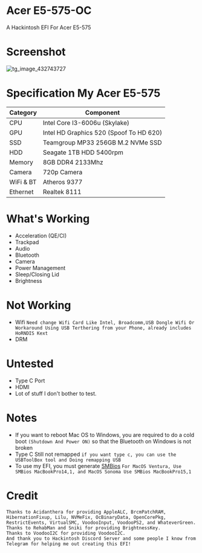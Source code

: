 # Acer E5-575-OC
A Hackintosh EFI For Acer E5-575

# Screenshot
![tg_image_432743727](https://github.com/UnsuitableFollower/E5-575-OC/assets/88485719/5cecc10f-5dd6-4b56-844a-95aaaa78dde7)

# Specification My Acer E5-575

| Category  | Component                            |
| --------- | ------------------------------------ |
| CPU       | Intel Core I3-6006u (Skylake)        |
| GPU       | Intel HD Graphics 520 (Spoof To HD 620) |
| SSD       | Teamgroup MP33 256GB M.2 NVMe SSD    |
| HDD       | Seagate 1TB HDD 5400rpm              |
| Memory    | 8GB DDR4 2133Mhz                     |
| Camera    | 720p Camera                          |
| WiFi & BT | Atheros 9377                         |
| Ethernet  | Realtek 8111

# What's Working

* Acceleration (QE/CI)
* Trackpad
* Audio
* Bluetooth
* Camera
* Power Management
* Sleep/Closing Lid
* Brightness

# Not Working

* Wifi `Need change Wifi Card Like Intel, Broadcomm,USB Dongle Wifi Or Workaround Using USB Terthering from your Phone, already includes HoRNDIS Kext`
* DRM

# Untested

* Type C Port
* HDMI
* Lot of stuff I don't bother to test.

# Notes
* If you want to reboot Mac OS to Windows, you are required to do a cold boot `(Shutdown And Power ON)` so that the Bluetooth on Windows is not broken
* Type C Still not remapped  `if you want type c, you can use the USBToolBox tool and Doing remapping USB`
* To use my EFI, you must generate [SMBios](https://github.com/corpnewt/GenSMBIOS) `For MacOS Ventura, Use SMBios MacBookPro14,1, and MacOS Sonoma Use SMBios MacBookPro15,1`

# Credit
    Thanks to Acidanthera for providing AppleALC, BrcmPatchRAM, HibernationFixup, Lilu, NVMeFix, OcBinaryData, OpenCorePkg,         RestrictEvents, VirtualSMC, VoodooInput, VoodooPS2, and WhateverGreen.
    Thanks to RehabMan and Sniki for providing BrightnessKey.
    Thanks to VoodooI2C for providing VoodooI2C.
    And thank you to Hackintosh Discord Server and some people I know from Telegram for helping me out creating this EFI!

#



